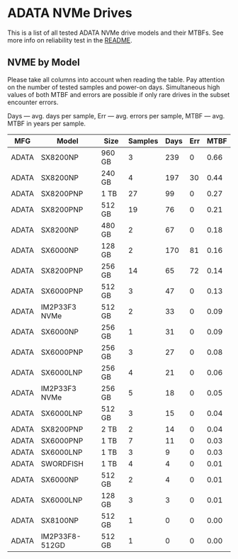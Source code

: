 ADATA NVMe Drives
=================

This is a list of all tested ADATA NVMe drive models and their MTBFs. See more
info on reliability test in the [README](https://github.com/linuxhw/SMART).

NVME by Model
------------

Please take all columns into account when reading the table. Pay attention on the
number of tested samples and power-on days. Simultaneous high values of both MTBF
and errors are possible if only rare drives in the subset encounter errors.

Days   — avg. days per sample,
Err    — avg. errors per sample,
MTBF   — avg. MTBF in years per sample.

| MFG       | Model              | Size   | Samples | Days  | Err   | MTBF   |
|-----------|--------------------|--------|---------|-------|-------|--------|
| ADATA     | SX8200NP           | 960 GB | 3       | 239   | 0     | 0.66   |
| ADATA     | SX8200NP           | 240 GB | 4       | 197   | 30    | 0.44   |
| ADATA     | SX8200PNP          | 1 TB   | 27      | 99    | 0     | 0.27   |
| ADATA     | SX8200PNP          | 512 GB | 19      | 76    | 0     | 0.21   |
| ADATA     | SX8200NP           | 480 GB | 2       | 67    | 0     | 0.18   |
| ADATA     | SX6000NP           | 128 GB | 2       | 170   | 81    | 0.16   |
| ADATA     | SX8200PNP          | 256 GB | 14      | 65    | 72    | 0.14   |
| ADATA     | SX6000PNP          | 512 GB | 3       | 47    | 0     | 0.13   |
| ADATA     | IM2P33F3 NVMe      | 512 GB | 2       | 33    | 0     | 0.09   |
| ADATA     | SX6000NP           | 256 GB | 1       | 31    | 0     | 0.09   |
| ADATA     | SX6000PNP          | 256 GB | 3       | 27    | 0     | 0.08   |
| ADATA     | SX6000LNP          | 256 GB | 4       | 21    | 0     | 0.06   |
| ADATA     | IM2P33F3 NVMe      | 256 GB | 5       | 18    | 0     | 0.05   |
| ADATA     | SX6000LNP          | 512 GB | 3       | 15    | 0     | 0.04   |
| ADATA     | SX8200PNP          | 2 TB   | 2       | 14    | 0     | 0.04   |
| ADATA     | SX6000PNP          | 1 TB   | 7       | 11    | 0     | 0.03   |
| ADATA     | SX6000LNP          | 1 TB   | 3       | 9     | 0     | 0.03   |
| ADATA     | SWORDFISH          | 1 TB   | 4       | 4     | 0     | 0.01   |
| ADATA     | SX6000NP           | 512 GB | 2       | 4     | 0     | 0.01   |
| ADATA     | SX6000LNP          | 128 GB | 3       | 3     | 0     | 0.01   |
| ADATA     | SX8100NP           | 512 GB | 1       | 0     | 0     | 0.00   |
| ADATA     | IM2P33F8-512GD     | 512 GB | 1       | 0     | 0     | 0.00   |
